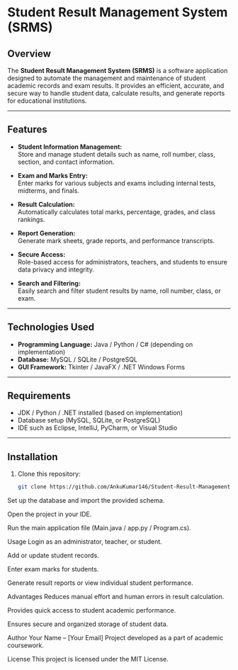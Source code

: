 # Student Result Management System (SRMS)

## Overview
The **Student Result Management System (SRMS)** is a software application designed to automate the management and maintenance of student academic records and exam results. It provides an efficient, accurate, and secure way to handle student data, calculate results, and generate reports for educational institutions.

---

## Features
- **Student Information Management:**  
  Store and manage student details such as name, roll number, class, section, and contact information.

- **Exam and Marks Entry:**  
  Enter marks for various subjects and exams including internal tests, midterms, and finals.

- **Result Calculation:**  
  Automatically calculates total marks, percentage, grades, and class rankings.

- **Report Generation:**  
  Generate mark sheets, grade reports, and performance transcripts.

- **Secure Access:**  
  Role-based access for administrators, teachers, and students to ensure data privacy and integrity.

- **Search and Filtering:**  
  Easily search and filter student results by name, roll number, class, or exam.

---

## Technologies Used
- **Programming Language:** Java / Python / C# (depending on implementation)  
- **Database:** MySQL / SQLite / PostgreSQL  
- **GUI Framework:** Tkinter / JavaFX / .NET Windows Forms  

---

## Requirements
- JDK / Python / .NET installed (based on implementation)  
- Database setup (MySQL, SQLite, or PostgreSQL)  
- IDE such as Eclipse, IntelliJ, PyCharm, or Visual Studio  

---

## Installation
1. Clone this repository:
   ```bash
   git clone https://github.com/AnkuKumar146/Student-Result-Management-System.git
Set up the database and import the provided schema.

Open the project in your IDE.

Run the main application file (Main.java / app.py / Program.cs).

Usage
Login as an administrator, teacher, or student.

Add or update student records.

Enter exam marks for students.

Generate result reports or view individual student performance.

Advantages
Reduces manual effort and human errors in result calculation.

Provides quick access to student academic performance.

Ensures secure and organized storage of student data.

Author
Your Name – [Your Email]
Project developed as a part of academic coursework.

License
This project is licensed under the MIT License.
